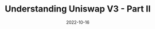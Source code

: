 ---
title: Understanding Uniswap V3 - Part II
date: "2022-10-16"
intro: "What really happens when an LP provides liquidity?"
---